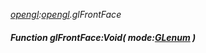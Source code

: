 _[opengl](../../modules/opengl/opengl-module.md):[opengl](../../modules/opengl/opengl-module.md).glFrontFace_
##### Function glFrontFace:Void( mode:[GLenum](../../modules/opengl/opengl-glenum.md) )
